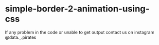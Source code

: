 # simple-border-2-animation-using-css
If any problem in the code or unable to get output contact us on instagram @data._.pirates
